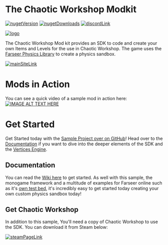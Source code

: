 # The Chaotic Workshop Modkit

[![nugetVersion](https://img.shields.io/nuget/v/Virtex.ChaoticWorkshop.ModSDK.svg?logo=nuget)](https://www.nuget.org/packages/Virtex.ChaoticWorkshop.ModSDK)
[![nugetDownloads](https://img.shields.io/nuget/dt/Virtex.ChaoticWorkshop.ModSDK.svg)](https://www.nuget.org/packages/Virtex.ChaoticWorkshop.ModSDK)
[![discordLink](https://img.shields.io/discord/477648425492545559?logo=discord)](https://discord.gg/zQ5UkDtGqH)

[![logo](https://raw.githubusercontent.com/VirtexEdgeDesign/chaoticworkshop-modkit/master/docs/img/icon/logo.png)](https://github.com/VirtexEdgeDesign/chaoticworkshop-modkit)

The Chaotic Workshop Mod kit provides an SDK to code and create your own Items and Levels for the use in Chaotic Workshop. The game uses the [Farseer Physics Library](https://archive.codeplex.com/?p=farseerphysics) to create a physics sandbox. 

[![mainSiteLink](https://i.imgur.com/ywVHBEC.png)](https://thechaoticworkshop.com/)


# Mods in Action
You can see a quick video of a sample mod in action here:
[![IMAGE ALT TEXT HERE](https://img.youtube.com/vi/81qW9oxg4NQ/0.jpg)](https://www.youtube.com/watch?v=81qW9oxg4NQ)

# Get Started
Get Started today with the [Sample Project over on GitHub](https://github.com/VirtexEdgeDesign/chaoticworkshop-modkit)! Head over to the [Documentation](https://rtroe.github.io/ChaoticWorkshop/index.html) if you want to dive into the deeper elements of the SDK and the [Vertices Engine](https://rtroe.github.io/VerticesEngine/index.html).

## Documentation
You can read the [Wiki here](https://rtroe.github.io/ChaoticWorkshop/index.html) to get started. As well with this sample, the monogame framework and a multitude of examples for Farseer online such as it's [own test bed](http://community.monogame.net/t/farseer-physics-engine-testbed-port-to-monogame-3-6/9113), it's incredibly easy to get started today creating your own custom physics sandbox today!

## Get Chaotic Workshop
In addition to this sample, You'll need a copy of Chaotic Workshop to use the SDK. You can download it from Steam below:

[![steamPageLink](https://i.imgur.com/s9VYzxv.png)](https://store.steampowered.com/app/895900)

